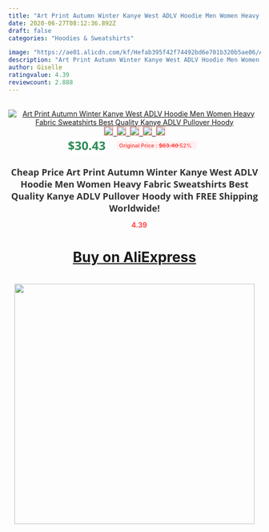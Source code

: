 ```yaml
---
title: "Art Print Autumn Winter Kanye West ADLV Hoodie Men Women Heavy Fabric Sweatshirts Best Quality Kanye ADLV Pullover Hoody"
date: 2020-06-27T08:12:36.892Z
draft: false
categories: "Hoodies & Sweatshirts"

image: "https://ae01.alicdn.com/kf/Hefab395f42f74492bd6e701b320b5ae06/Art-Print-Autumn-Winter-Kanye-West-ADLV-Hoodie-Men-Women-Heavy-Fabric-Sweatshirts-Best-Quality-Kanye.jpg"
description: "Art Print Autumn Winter Kanye West ADLV Hoodie Men Women Heavy Fabric Sweatshirts Best Quality Kanye ADLV Pullover Hoody"
author: Giselle
ratingvalue: 4.39
reviewcount: 2.888
---
```

<br>
<div style="text-align: center;">
<a href="https://s.click.aliexpress.com/e/_ATr1PX" target="_blank" rel="nofollow noopener noreferrer"><img alt="Art Print Autumn Winter Kanye West ADLV Hoodie Men Women Heavy Fabric Sweatshirts Best Quality Kanye ADLV Pullover Hoody" class="magnifier-image" src="https://ae01.alicdn.com/kf/Hefab395f42f74492bd6e701b320b5ae06/Art-Print-Autumn-Winter-Kanye-West-ADLV-Hoodie-Men-Women-Heavy-Fabric-Sweatshirts-Best-Quality-Kanye.jpg_640x640.jpg">
<br>
<img style="border:1px solid salmon" src="https://ae01.alicdn.com/kf/Hefab395f42f74492bd6e701b320b5ae06/Art-Print-Autumn-Winter-Kanye-West-ADLV-Hoodie-Men-Women-Heavy-Fabric-Sweatshirts-Best-Quality-Kanye.jpg_120x120.jpg">&nbsp;&nbsp;<img style="border:1px solid salmon" src="https://ae01.alicdn.com/kf/H242626da6a5f415ca01a64440aa09d1eP/Art-Print-Autumn-Winter-Kanye-West-ADLV-Hoodie-Men-Women-Heavy-Fabric-Sweatshirts-Best-Quality-Kanye.jpg_120x120.jpg">&nbsp;&nbsp;<img style="border:1px solid salmon" src="https://ae01.alicdn.com/kf/H670aafd8fb0842aa9d815dd1c6e4e359N/Art-Print-Autumn-Winter-Kanye-West-ADLV-Hoodie-Men-Women-Heavy-Fabric-Sweatshirts-Best-Quality-Kanye.jpg_120x120.jpg">&nbsp;&nbsp;<img style="border:1px solid salmon" src="https://ae01.alicdn.com/kf/H11b5cbfbdc2543789a800de789e7232dj/Art-Print-Autumn-Winter-Kanye-West-ADLV-Hoodie-Men-Women-Heavy-Fabric-Sweatshirts-Best-Quality-Kanye.jpg_120x120.jpg">&nbsp;&nbsp;<img style="border:1px solid salmon" src="https://ae01.alicdn.com/kf/H29e7f7abbce2423d80d1ef3fb84608f0L/Art-Print-Autumn-Winter-Kanye-West-ADLV-Hoodie-Men-Women-Heavy-Fabric-Sweatshirts-Best-Quality-Kanye.jpg_120x120.jpg"></a></div><br0>
<div style="text-align: center;"><span style="background-color: white; border: 0px; box-sizing: border-box; color: seagreen; display: inline-block; font-family: &quot;open sans&quot; , &quot;arial&quot; , &quot;helvetica&quot; , sans-serif , &quot;heiti&quot;; font-size: 24px; font-stretch: inherit; font-weight: 700; line-height: inherit; margin: 0px 10px 0px 0px; padding: 0px; vertical-align: middle;">$30.43 </span>
<span style="background: rgb(255 , 241 , 241); border-radius: 3px; border: 0px; box-sizing: border-box; color: #ff4747; display: inline-block; font-family: inherit; font-size: 12px; font-stretch: inherit; font-style: inherit; font-variant: inherit; font-weight: 600; line-height: inherit; margin: 0px; padding: 2px 5px; transform: scale(0.9); vertical-align: middle;">Original Price : <b style="text-decoration: line-through;">$63.40 </b> 52%&nbsp;&nbsp;</span></div>
<h1 style="color: #333333; display: inline-block; font-family: &quot;open sans&quot; , &quot;arial&quot; , &quot;helvetica&quot; , sans-serif , &quot;heiti&quot;; font-size: 18px; font-stretch: inherit; font-weight: 700; text-align: center;">Cheap Price Art Print Autumn Winter Kanye West ADLV Hoodie Men Women Heavy Fabric Sweatshirts Best Quality Kanye ADLV Pullover Hoody with FREE Shipping Worldwide!</h1>
<div style="color: #ff4747; text-align: center;">
<img src="https://4.bp.blogspot.com/-M0ZcTcb-5uY/XleCXlxnR4I/AAAAAAAAAEc/OrjgMkXV1oMQFaCRZj5HQwOCBcu3w1FegCPcBGAYYCw/s1600/star.png" style="height: 15px;">&nbsp;<b>4.39</b></div>
<div class="button_cont" align="center"><a class="buynow_a" href="https://s.click.aliexpress.com/e/_ATr1PX" target="_blank" rel="nofollow noopener noreferrer"><H1>Buy on AliExpress</H1></a></div><br>
<div class="separator" style="clear: both; text-align: center;">
<img src="https://lh3.googleusercontent.com/-pTy5HemUv9M/XlePHvY0dAI/AAAAAAAAAE4/0nX5iRUoIWY8eMW9Dpxeirr157OZliDIgCLcBGAsYHQ/s1600/badge.gif" width="480">
</div>
